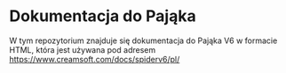 # Dokumentacja do Pająka

W tym repozytorium znajduje się dokumentacja do Pająka V6 w formacie HTML, która jest używana pod adresem https://www.creamsoft.com/docs/spiderv6/pl/
